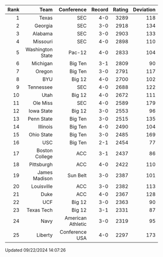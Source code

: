 | Rank  | Team                 | Conference           | Record   | Rating | Deviation |
| ---:  | ---:                 | ---:                 | ---:     | ---:   | ---:      |
| 1     | Texas                | SEC                  | 4-0      | 3289   | 118       |
| 2     | Georgia              | SEC                  | 3-0      | 2918   | 134       |
| 3     | Alabama              | SEC                  | 3-0      | 2903   | 133       |
| 4     | Missouri             | SEC                  | 4-0      | 2898   | 110       |
| 5     | Washington State     | Pac-12               | 4-0      | 2833   | 104       |
| 6     | Michigan             | Big Ten              | 3-1      | 2809   | 90        |
| 7     | Oregon               | Big Ten              | 3-0      | 2791   | 117       |
| 8     | BYU                  | Big 12               | 4-0      | 2700   | 102       |
| 9     | Tennessee            | SEC                  | 4-0      | 2688   | 122       |
| 10    | Utah                 | Big 12               | 4-0      | 2672   | 111       |
| 11    | Ole Miss             | SEC                  | 4-0      | 2589   | 179       |
| 12    | Iowa State           | Big 12               | 3-0      | 2553   | 96        |
| 13    | Penn State           | Big Ten              | 3-0      | 2515   | 135       |
| 14    | Illinois             | Big Ten              | 4-0      | 2490   | 104       |
| 15    | Ohio State           | Big Ten              | 3-0      | 2485   | 169       |
| 16    | USC                  | Big Ten              | 2-1      | 2454   | 77        |
| 17    | Boston College       | ACC                  | 3-1      | 2437   | 86        |
| 18    | Pittsburgh           | ACC                  | 4-0      | 2422   | 110       |
| 19    | James Madison        | Sun Belt             | 3-0      | 2387   | 101       |
| 20    | Louisville           | ACC                  | 3-0      | 2382   | 113       |
| 21    | Duke                 | ACC                  | 4-0      | 2367   | 128       |
| 22    | UCF                  | Big 12               | 3-0      | 2363   | 90        |
| 23    | Texas Tech           | Big 12               | 3-1      | 2331   | 87        |
| 24    | Navy                 | American Athletic    | 3-0      | 2319   | 95        |
| 25    | Liberty              | Conference USA       | 4-0      | 2297   | 173       |

Updated 09/22/2024 14:07:26
